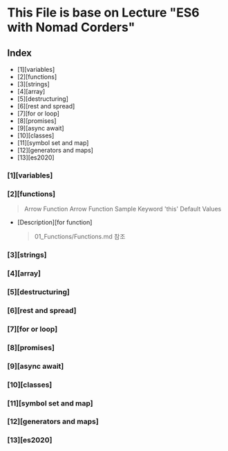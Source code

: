 # This File is base on Lecture "ES6 with Nomad Corders"

## Index

- [1][variables]
- [2][functions]
- [3][strings]
- [4][array]
- [5][destructuring]
- [6][rest and spread]
- [7][for or loop]
- [8][promises]
- [9][async await]
- [10][classes]
- [11][symbol set and map]
- [12][generators and maps]
- [13][es2020]

### [1][variables]

### [2][functions]

> Arrow Function
> Arrow Function Sample
> Keyword 'this'
> Default Values

- [Description][for function]
  > 01_Functions/Functions.md 참조

### [3][strings]

### [4][array]

### [5][destructuring]

### [6][rest and spread]

### [7][for or loop]

### [8][promises]

### [9][async await]

### [10][classes]

### [11][symbol set and map]

### [12][generators and maps]

### [13][es2020]
